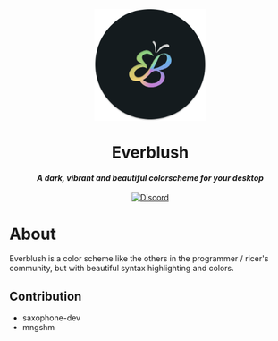 
<div align="center">
<img align="center" src="https://raw.githubusercontent.com/Everblush/assets/main/logo.png" height="200px" width="200px" alt="logo"> 
</div>

<h1 align="center">Everblush</h1> 
<h4 align="center"><i>A dark, vibrant and beautiful colorscheme for your desktop</i></h4>

<div align="center">
<a href="https://discord.gg/KmARmpTegP">
<img alt="Discord" src="https://img.shields.io/discord/989429995925553182?color=%2367b0e8&label=DISCORD&logo=discord&logoColor=%236cb5ed&style=for-the-badge">
</a> 
</div>

# About 
Everblush is a color scheme like the others in the programmer / ricer's community, but with beautiful syntax highlighting and colors.

## Contribution
- saxophone-dev
- mngshm
